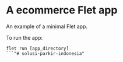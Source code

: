 # A ecommerce Flet app

An example of a minimal Flet app.

To run the app:

```
flet run [app_directory]
```"# solusi-parkir-indonesia" 
